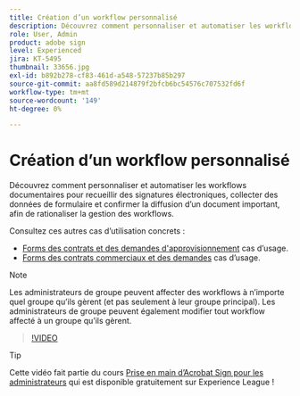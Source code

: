 ```yaml
---
title: Création d’un workflow personnalisé
description: Découvrez comment personnaliser et automatiser les workflows documentaires pour recueillir rapidement des signatures électroniques et des données de formulaire
role: User, Admin
product: adobe sign
level: Experienced
jira: KT-5495
thumbnail: 33656.jpg
exl-id: b892b278-cf83-461d-a548-57237b85b297
source-git-commit: aa8fd589d214879f2bfcb6bc54576c707532fd6f
workflow-type: tm+mt
source-wordcount: '149'
ht-degree: 0%

---
```


# Création d’un workflow personnalisé

Découvrez comment personnaliser et automatiser les workflows documentaires pour recueillir des signatures électroniques, collecter des données de formulaire et confirmer la diffusion d’un document important, afin de rationaliser la gestion des workflows.

Consultez ces autres cas d’utilisation concrets :

* [Forms des contrats et des demandes d&#39;approvisionnement](https://experienceleague.adobe.com/docs/document-cloud-learn/sign-learning-hub/expand/recipes/gov/usecasegovcontracts.html?lang=en) cas d’usage.
* [Forms des contrats commerciaux et des demandes](https://experienceleague.adobe.com/docs/document-cloud-learn/sign-learning-hub/expand/recipes/com/usecasecomcontracts.html?lang=en) cas d’usage.

>[!NOTE]
>
>Les administrateurs de groupe peuvent affecter des workflows à n’importe quel groupe qu’ils gèrent (et pas seulement à leur groupe principal). Les administrateurs de groupe peuvent également modifier tout workflow affecté à un groupe qu’ils gèrent.

>[!VIDEO](https://video.tv.adobe.com/v/33656?quality=12&learn=on&hidetitle=true)

>[!TIP]
>
>Cette vidéo fait partie du cours [Prise en main d’Acrobat Sign pour les administrateurs](https://experienceleague.adobe.com/?recommended=Sign-A-1-2020.2) qui est disponible gratuitement sur Experience League !
